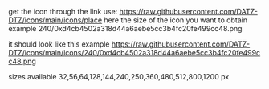 get the icon through the link use:
https://raw.githubusercontent.com/DATZ-DTZ/icons/main/icons/place here the size of the icon you want to obtain example 240/0xd4cb4502a318d44a6aebe5cc3b4fc20fe499cc48.png

it should look like this example
https://raw.githubusercontent.com/DATZ-DTZ/icons/main/icons/240/0xd4cb4502a318d44a6aebe5cc3b4fc20fe499cc48.png

sizes available
32,56,64,128,144,240,250,360,480,512,800,1200 px
